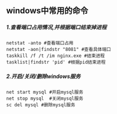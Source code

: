 ## windows中常用的命令

##### 1.查看端口占用情况,并根据端口结束掉进程

```shell
netstat -anto #查看端口占用
netstat -aon|findstr "8081" #查看具体端口
taskkill /f /t /im nginx.exe #结束进程
tasklist|findstr 'pid' #根据pid结束进程
```

##### 2.开启/关闭/删除windows服务

```shell
net start mysql #开启mysql服务
net stop mysql  #关闭mysql服务
sc del mysql #删除mysql服务
```

